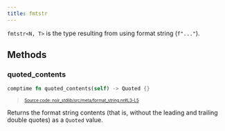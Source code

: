```yaml
---
title: fmtstr
---
```


`fmtstr<N, T>` is the type resulting from using format string (`f"..."`).

## Methods

### quoted_contents

```rust title="quoted_contents" showLineNumbers 
comptime fn quoted_contents(self) -> Quoted {}
```
> <sup><sub><a href="https://github.com/noir-lang/noir/blob/master/noir_stdlib/src/meta/format_string.nr#L3-L5" target="_blank" rel="noopener noreferrer">Source code: noir_stdlib/src/meta/format_string.nr#L3-L5</a></sub></sup>


Returns the format string contents (that is, without the leading and trailing double quotes) as a `Quoted` value.